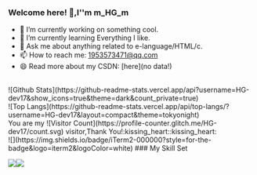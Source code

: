 ### Welcome here! 👋,I''m m_HG_m
<!---
  _____                                    _
 |  __ \                                  | |
 | |  | | _____   _______      _____  _ __| | __
 | |  | |/ _ \ \ / / __\ \ /\ / / _ \| '__| |/ /
 | |__| |  __/\ V /\__ \\ V  V / (_) | |  |   <
 |_____/ \___| \_/ |___/ \_/\_/ \___/|_|  |_|\_\
    powered by gxnu202310402025 devs-HG HG245*
-->
- 🔭 I’m currently working on something cool.
- 🌱 I’m currently learning Everything I like.
- 💬 Ask me about anything related to e-language/HTML/c.
- 📫 How to reach me: 1953573471@qq.com
- 😄 Read more about my CSDN: [here](no data!)
</br>
![Github Stats](https://github-readme-stats.vercel.app/api?username=HG-dev17&show_icons=true&theme=dark&count_private=true)
<br/>
![Top Langs](https://github-readme-stats.vercel.app/api/top-langs/?username=HG-dev17&layout=compact&theme=tokyonight)
</br>
You are my ![Visitor Count](https://profile-counter.glitch.me/HG-dev17/count.svg) visitor,Thank You!:kissing_heart::kissing_heart:
</br>
![](https://img.shields.io/badge/iTerm2-000000?style=for-the-badge&logo=iterm2&logoColor=white)
### My Skill Set

![](https://img.shields.io/badge/Java-ED8B00?style=for-the-badge&logo=openjdk&logoColor=white)![](https://img.shields.io/badge/Python-3776AB?style=for-the-badge&logo=python&logoColor=white)

<!--
**HG-dev17/HG-dev17** is a ✨ _special_ ✨ repository because its `README.md` (this file) appears on your GitHub profile.

Here are some ideas to get you started:

- 🔭 I’m currently working on ...
- 🌱 I’m currently learning ...
- 👯 I’m looking to collaborate on ...
- 🤔 I’m looking for help with ...
- 💬 Ask me about ...
- 📫 How to reach me: ...
- 😄 Pronouns: ...
- ⚡ Fun fact: ...
-->
